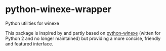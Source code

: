 # python-winexe-wrapper

Python utilities for winexe

This package is inspired by and partly based on [python-winexe](https://github.com/dkuznetsov/python-winexe) (witten for Python 2 and no longer maintained) but providing a more concise, friendly and featured interface.

